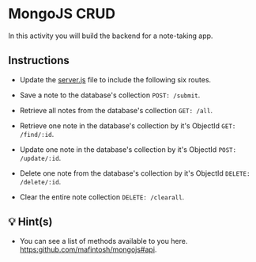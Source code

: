 # MongoJS CRUD

In this activity you will build the backend for a note-taking app.

## Instructions

- Update the [server.js](Unsolved/server.js) file to include the following six routes.

- Save a note to the database's collection `POST: /submit`.

- Retrieve all notes from the database's collection `GET: /all`.

- Retrieve one note in the database's collection by it's ObjectId `GET: /find/:id`.

- Update one note in the database's collection by it's ObjectId `POST: /update/:id`.

- Delete one note from the database's collection by it's ObjectId `DELETE: /delete/:id`.

- Clear the entire note collection `DELETE: /clearall`.

## 💡 Hint(s)

- You can see a list of methods available to you here. [https:github.com/mafintosh/mongojs#api](https://github.com/mafintosh/mongojs#api).

